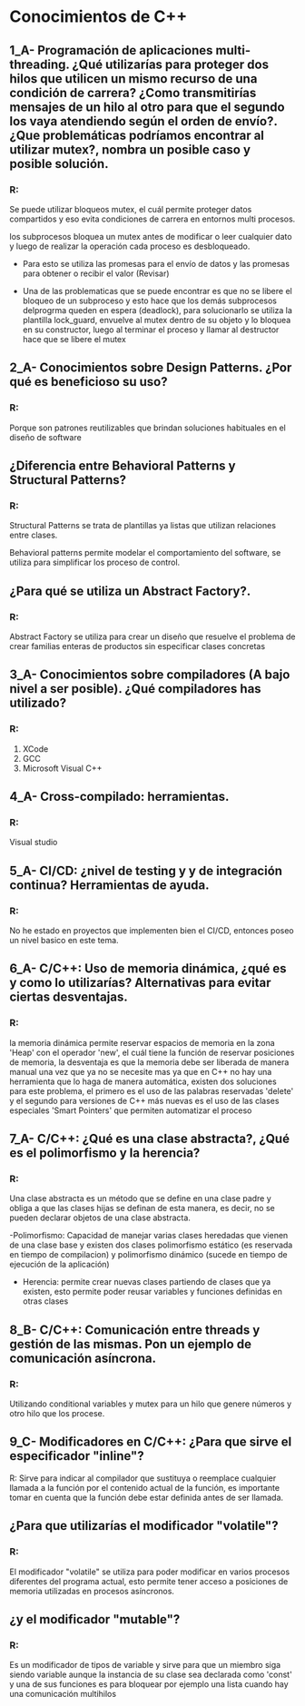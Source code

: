 # Conocimientos de C++

## 1_A- Programación de aplicaciones multi-threading. ¿Qué utilizarías para proteger dos hilos que utilicen un mismo recurso de una condición de carrera? ¿Como transmitirías mensajes de un hilo al otro para que el segundo los vaya atendiendo según el orden de envío?. ¿Que problemáticas podríamos encontrar al utilizar mutex?, nombra un posible caso y posible solución.

### R:

Se puede utilizar bloqueos mutex, el cuál permite proteger datos compartidos y eso evita condiciones de carrera en entornos multi procesos.

los subprocesos bloquea un mutex antes de modificar o leer cualquier dato y luego de realizar la operación cada proceso es desbloqueado.

- Para esto se utiliza las promesas para el envío de datos y las promesas para obtener o recibir el valor (Revisar)

- Una de las problematicas que se puede encontrar es que no se libere el bloqueo de un subproceso y esto hace que los demás subprocesos delprogrma queden en espera (deadlock), para solucionarlo se utiliza la plantilla lock_guard, envuelve al mutex dentro de su objeto y lo bloquea en su constructor, luego al terminar el proceso y llamar al destructor hace que se libere el mutex

## 2_A- Conocimientos sobre Design Patterns. ¿Por qué es beneficioso su uso?

### R:

Porque son patrones reutilizables que brindan soluciones habituales en el diseño de software

## ¿Diferencia entre Behavioral Patterns y Structural Patterns?

### R:

Structural Patterns se trata de plantillas ya listas que utilizan relaciones entre clases.

Behavioral patterns permite modelar el comportamiento del software, se utiliza para simplificar los proceso de control.

## ¿Para qué se utiliza un Abstract Factory?.

### R:

Abstract Factory se utiliza para crear un diseño que resuelve el problema de crear familias enteras de productos sin especificar clases concretas

## 3_A- Conocimientos sobre compiladores (A bajo nivel a ser posible). ¿Qué compiladores has utilizado?

### R:

1. XCode
2. GCC
3. Microsoft Visual C++

## 4_A- Cross-compilado: herramientas.

### R:

Visual studio

## 5_A- CI/CD: ¿nivel de testing y y de integración continua? Herramientas de ayuda.

### R:

No he estado en proyectos que implementen bien el CI/CD, entonces poseo un nivel basico en este tema.

## 6_A- C/C++: Uso de memoria dinámica, ¿qué es y como lo utilizarías? Alternativas para evitar ciertas desventajas.

### R:

la memoria dinámica permite reservar espacios de memoria en la zona 'Heap' con el operador 'new', el cuál tiene la función de reservar posiciones de memoria, la desventaja es que la memoria debe ser liberada de manera manual una vez que ya no se necesite mas ya que en C++ no hay una herramienta que lo haga de manera automática, existen dos soluciones para este problema, el primero es el uso de las palabras reservadas 'delete' y el segundo para versiones de C++ más nuevas es el uso de las clases especiales 'Smart Pointers' que permiten automatizar el proceso

## 7_A- C/C++: ¿Qué es una clase abstracta?, ¿Qué es el polimorfismo y la herencia?

### R:

Una clase abstracta es un método que se define en una clase padre y obliga a que las clases hijas se definan de esta manera, es decir, no se pueden declarar objetos de una clase abstracta.

-Polimorfismo: Capacidad de manejar varias clases heredadas que vienen de una clase base y existen dos clases polimorfismo estático (es reservada en tiempo de compilacion) y polimorfismo dinámico (sucede en tiempo de ejecución de la aplicación)

- Herencia: permite crear nuevas clases partiendo de clases que ya existen, esto permite poder reusar variables y funciones definidas en otras clases

## 8_B- C/C++: Comunicación entre threads y gestión de las mismas. Pon un ejemplo de comunicación asíncrona.

### R:

Utilizando conditional variables y mutex para un hilo que genere números y otro hilo que los procese.

## 9_C- Modificadores en C/C++: ¿Para que sirve el especificador "inline"?

R: Sirve para indicar al compilador que sustituya o reemplace cualquier llamada a la función por el contenido actual de la función, es importante tomar en cuenta que la función debe estar definida antes de ser llamada.

## ¿Para que utilizarías el modificador "volatile"?

### R:

El modificador "volatile" se utiliza para poder modificar en varios procesos diferentes del programa actual, esto permite tener acceso a posiciones de memoria utilizadas en procesos asíncronos.

## ¿y el modificador "mutable"?

### R:

Es un modificador de tipos de variable y sirve para que un miembro siga siendo variable aunque la instancia de su clase sea declarada como 'const' y una de sus funciones es para bloquear por ejemplo una lista cuando hay una comunicación multihilos
